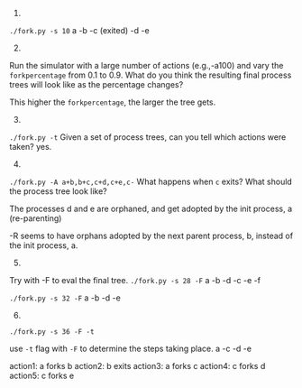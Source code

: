 1.
`./fork.py -s 10`
a
-b
-c (exited)
-d
-e

2.
Run the simulator with a large number of actions (e.g.,-a100) and vary the `forkpercentage` from 0.1 to 0.9.
What do you think the resulting final process trees will look like as the percentage changes?

This higher the `forkpercentage`, the larger the tree gets.

3.
`./fork.py -t`
Given a set of process trees, can you tell which actions were taken?
yes.

4.
`./fork.py -A a+b,b+c,c+d,c+e,c-`
What happens when `c` exits? What should the process tree look like?

The processes d and e are orphaned, and get adopted by the init process, a (re-parenting)

-R seems to have orphans adopted by the next parent process, b, instead of the init process, a.

5.
Try with -F to eval the final tree.
`./fork.py -s 28 -F`
a
-b
 -d
-c
-e
 -f

`./fork.py -s 32 -F`
a
-b
-d
-e

6.
`./fork.py -s 36 -F -t`

use `-t` flag with `-F` to determine the steps taking place.
a
-c
 -d
 -e

action1: a forks b
action2: b exits
action3: a forks c
action4: c forks d
action5: c forks e
